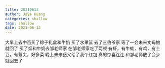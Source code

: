 ```yaml
---
title: 20210613
author: Jaye Huang
categories: shallow
tags: shallow
date: 2021-06-13
---
```


大早上去中百买了粽子礼盒和牛奶
买了水果篮
去了三伯爷家
等了一会未来丈母娘就回了
买了烟和牛奶去邹老师家
在邹老师家吃了两顿
有虾，有牛蛙，有鸡，有土豆，有藕尖，好多菜
晚上未来岳父给了我个红包
真的惊喜连连
和邹老师散了会步就回去了
